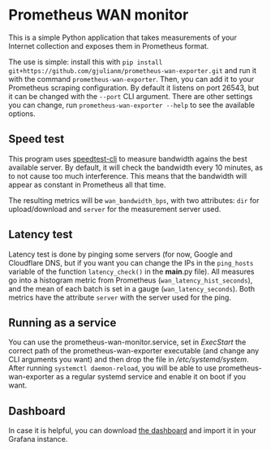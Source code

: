 # Prometheus WAN monitor

This is a simple Python application that takes measurements of your Internet collection and exposes them in Prometheus format.

The use is simple: install this with `pip install git+https://github.com/gjulianm/prometheus-wan-exporter.git` and run it with the command `prometheus-wan-exporter`. Then, you can add it to your Prometheus scraping configuration. By default it listens on port 26543, but it can be changed with the `--port` CLI argument. There are other settings you can change, run `prometheus-wan-exporter --help` to see the available options.

## Speed test

This program uses [speedtest-cli](https://pypi.org/project/speedtest-cli/) to measure bandwidth agains the best available server. By default, it will check the bandwidth every 10 minutes, as to not cause too much interference. This means that the bandwidth will appear as constant in Prometheus all that time.

The resulting metrics will be `wan_bandwidth_bps`, with two attributes: `dir` for upload/download and `server` for the measurement server used.

## Latency test

Latency test is done by pinging some servers (for now, Google and Cloudflare DNS, but if you want you can change the IPs in the `ping_hosts` variable of the function `latency_check()` in the __main__.py file). All measures go into a histogram metric from Prometheus (`wan_latency_hist_seconds`), and the mean of each batch is set in a gauge (`wan_latency_seconds`). Both metrics have the attribute `server` with the server used for the ping.

## Running as a service

You can use the prometheus-wan-monitor.service, set in *ExecStart* the correct path of the prometheus-wan-exporter executable (and change any CLI arguments you want) and then drop the file in */etc/systemd/system*. After running `systemctl daemon-reload`, you will be able to use prometheus-wan-exporter as a regular systemd service and enable it on boot if you want.

## Dashboard

In case it is helpful, you can download [the dashboard](dashboard.json) and import it in your Grafana instance.
